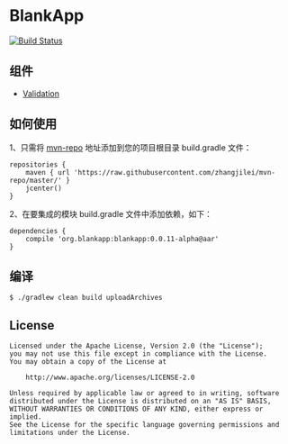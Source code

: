 # BlankApp

[![Build Status](https://api.travis-ci.org/zhangjilei/BlankApp.svg?branch=master)](https://travis-ci.org/zhangjilei/BlankApp)


## 组件
- [Validation](https://github.com/zhangjilei/blankapp-validation)

## 如何使用

1、只需将 [mvn-repo](github.com/zhangjilei/mvn-repo/) 地址添加到您的项目根目录 build.gradle 文件：
```
repositories {
    maven { url 'https://raw.githubusercontent.com/zhangjilei/mvn-repo/master/' }
    jcenter()
}
```

2、在要集成的模块 build.gradle 文件中添加依赖，如下：
```
dependencies {
    compile 'org.blankapp:blankapp:0.0.11-alpha@aar'
}
```

## 编译

```
$ ./gradlew clean build uploadArchives 
```

## License


    Licensed under the Apache License, Version 2.0 (the "License");
    you may not use this file except in compliance with the License.
    You may obtain a copy of the License at

        http://www.apache.org/licenses/LICENSE-2.0

    Unless required by applicable law or agreed to in writing, software
    distributed under the License is distributed on an "AS IS" BASIS,
    WITHOUT WARRANTIES OR CONDITIONS OF ANY KIND, either express or implied.
    See the License for the specific language governing permissions and
    limitations under the License.
